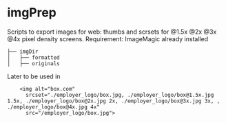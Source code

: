 # imgPrep

Scripts to export images for web: thumbs and scrsets for @1.5x @2x @3x @4x pixel density screens.
Requirement: ImageMagic already installed
```
├── imgDir
│   ├── formatted
│   ├── originals
```

Later to be used in

        <img alt="box.com"
          srcset="./employer_logo/box.jpg, ./employer_logo/box@1.5x.jpg 1.5x, ./employer_logo/box@2x.jpg 2x, ./employer_logo/box@3x.jpg 3x, , ./employer_logo/box@4x.jpg 4x"
          src="/employer_logo/box.jpg">
